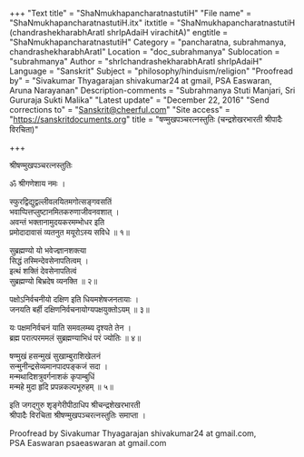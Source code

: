 +++
"Text title" = "ShaNmukhapancharatnastutiH"
"File name" = "ShaNmukhapancharatnastutiH.itx"
itxtitle = "ShaNmukhapancharatnastutiH (chandrashekharabhAratI shrIpAdaiH virachitA)"
engtitle = "ShaNmukhapancharatnastutiH"
Category = "pancharatna, subrahmanya, chandrashekharabhAratI"
Location = "doc_subrahmanya"
Sublocation = "subrahmanya"
Author = "shrIchandrashekharabhAratI shrIpAdaiH"
Language = "Sanskrit"
Subject = "philosophy/hinduism/religion"
"Proofread by" = "Sivakumar Thyagarajan shivakumar24 at gmail, PSA Easwaran, Aruna Narayanan"
Description-comments = "Subrahmanya Stuti Manjari,  Sri Gururaja Sukti Malika"
"Latest update" = "December 22, 2016"
"Send corrections to" = "Sanskrit@cheerful.com"
"Site access" = "https://sanskritdocuments.org"
title = "षण्मुखपञ्चरत्नस्तुतिः (चन्द्रशेखरभारती श्रीपादैः विरचिता)"

+++
  
 श्रीषण्मुखपञ्चरत्नस्तुतिः   
  
ॐ श्रीगणेशाय नमः ।  
  
स्फुरद्विद्युद्वल्लीवलयितमगोत्सङ्गवसतिं  
भवाप्पित्तप्लुष्टानमितकरुणाजीवनवशात् ।  
अवन्तं भक्तानामुदयकरमम्भोधर इति  
प्रमोदादावासं व्यतनुत मयूरोऽस्य सविधे ॥ १॥  
  
सुब्रह्मण्यो यो भवेज्ज्ञानशक्त्या  
सिद्धं तस्मिन्देवसेनापतित्वम् ।  
इत्थं शक्तिं देवसेनापतित्वं  
सुब्रह्मण्यो बिभ्रदेष व्यनक्ति ॥ २॥  
  
पक्षोऽनिर्वचनीयो दक्षिण इति धियमशेषजनतायाः ।  
जनयति बर्ही दक्षिणनिर्वचनायोग्यपक्षयुक्तोऽयम् ॥ ३॥  
  
यः पक्षमनिर्वचनं याति समवलम्ब्य दृश्यते तेन ।  
ब्रह्म परात्परममलं सुब्रह्मण्याभिधं परं ज्योतिः ॥ ४॥  
  
षण्मुखं हसन्मुखं सुखाम्बुराशिखेलनं  
सन्मुनीन्द्रसेव्यमानपादपङ्कजं सदा ।  
मन्मथादिशत्रुवर्गनाशकं कृपाम्बुधिं  
मन्महे मुदा हृदि प्रपन्नकल्पभूरुहम् ॥ ५॥  
  
इति जगद्गुरु श‍ृङ्गेरीपीठाधिप श्रीचन्द्रशेखरभारती  
श्रीपादैः विरचिता श्रीषण्मुखपञ्चरत्नस्तुतिः समाप्ता ।  
  
  
Proofread by Sivakumar Thyagarajan shivakumar24 at gmail.com,  
PSA Easwaran psaeaswaran at gmail.com  
  
  
